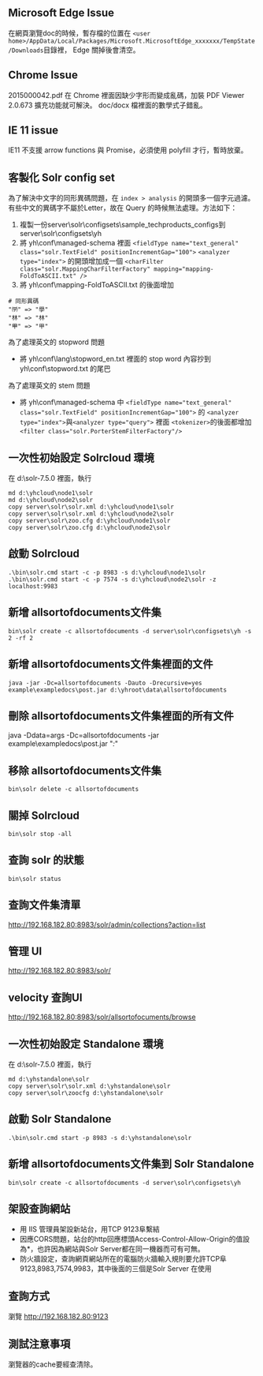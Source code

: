 

## Microsoft Edge Issue
在網頁瀏覽doc的時候，暫存檔的位置在 
`<user home>/AppData/Local/Packages/Microsoft.MicrosoftEdge_xxxxxxx/TempState/Downloads`目錄裡，
Edge 關掉後會清空。

## Chrome Issue
2015000042.pdf 在 Chrome 裡面因缺少字形而變成亂碼，加裝 PDF Viewer 2.0.673 擴充功能就可解決。 doc/docx 檔裡面的數學式子錯亂。


## IE 11 issue
IE11 不支援 arrow functions 與 Promise，必須使用 polyfill 才行，暫時放棄。

## 客製化 Solr config set
為了解決中文字的同形異碼問題，在 `index > analysis` 的開頭多一個字元過濾。有些中文的異碼字不屬於Letter，故在 Query 的時候無法處理。方法如下：
1. 複製一份server\solr\configsets\sample_techproducts_configs到server\solr\configsets\yh
1. 將 yh\conf\managed-schema 裡面
`<fieldType name="text_general" class="solr.TextField" positionIncrementGap="100">`
    `<analyzer type="index">` 的開頭增加成一個
        `<charFilter class="solr.MappingCharFilterFactory" mapping="mapping-FoldToASCII.txt" />`
1. 將 yh\conf\mapping-FoldToASCII.txt 的後面增加
```
# 同形異碼
"㈻" => "學"
"林" => "林"
"㆙" => "甲"
```
為了處理英文的 stopword 問題
* 將 yh\conf\lang\stopword_en.txt 裡面的 stop word 內容抄到 yh\conf\stopword.txt 的尾巴

為了處理英文的 stem 問題


* 將 yh\conf\managed-schema 中
`<fieldType name="text_general" class="solr.TextField" positionIncrementGap="100">` 的
`<analyzer type="index">`與`<analyzer type="query">` 裡面 `<tokenizer>`的後面都增加 `<filter class="solr.PorterStemFilterFactory"/>`



## 一次性初始設定 Solrcloud 環境
在 d:\solr-7.5.0 裡面，執行
```
md d:\yhcloud\node1\solr
md d:\yhcloud\node2\solr
copy server\solr\solr.xml d:\yhcloud\node1\solr
copy server\solr\solr.xml d:\yhcloud\node2\solr
copy server\solr\zoo.cfg d:\yhcloud\node1\solr
copy server\solr\zoo.cfg d:\yhcloud\node2\solr
```
## 啟動 Solrcloud
```
.\bin\solr.cmd start -c -p 8983 -s d:\yhcloud\node1\solr
.\bin\solr.cmd start -c -p 7574 -s d:\yhcloud\node2\solr -z localhost:9983
```
## 新增 allsortofdocuments文件集
```
bin\solr create -c allsortofdocuments -d server\solr\configsets\yh -s 2 -rf 2
```
## 新增 allsortofdocuments文件集裡面的文件
```
java -jar -Dc=allsortofdocuments -Dauto -Drecursive=yes example\exampledocs\post.jar d:\yhroot\data\allsortofdocuments
```
## 刪除 allsortofdocuments文件集裡面的所有文件
java -Ddata=args -Dc=allsortofdocuments -jar example\exampledocs\post.jar "<delete><query>*:*</query></delete>"

## 移除 allsortofdocuments文件集 
```
bin\solr delete -c allsortofdocuments
```
## 關掉 Solrcloud
```
bin\solr stop -all
```
## 查詢 solr 的狀態
```
bin\solr status
```
## 查詢文件集清單
http://192.168.182.80:8983/solr/admin/collections?action=list

## 管理 UI
http://192.168.182.80:8983/solr/

## velocity 查詢UI
http://192.168.182.80:8983/solr/allsortofocuments/browse

## 一次性初始設定 Standalone 環境
在 d:\solr-7.5.0 裡面，執行
```
md d:\yhstandalone\solr
copy server\solr\solr.xml d:\yhstandalone\solr
copy server\solr\zoocfg d:\yhstandalone\solr
```
## 啟動 Solr Standalone
```
.\bin\solr.cmd start -p 8983 -s d:\yhstandalone\solr
```
## 新增 allsortofdocuments文件集到 Solr Standalone
```
bin\solr create -c allsortofdocuments -d server\solr\configsets\yh
```
## 架設查詢網站
* 用 IIS 管理員架設新站台，用TCP 9123阜繫結
* 因應CORS問題，站台的http回應標頭Access-Control-Allow-Origin的值設為*，也許因為網站與Solr Server都在同一機器而可有可無。
* 防火牆設定，查詢網頁網站所在的電腦防火牆輸入規則要允許TCP阜9123,8983,7574,9983，其中後面的三個是Solr Server 在使用

## 查詢方式
瀏覽 http://192.168.182.80:9123

## 測試注意事項
瀏覽器的cache要經查清除。


